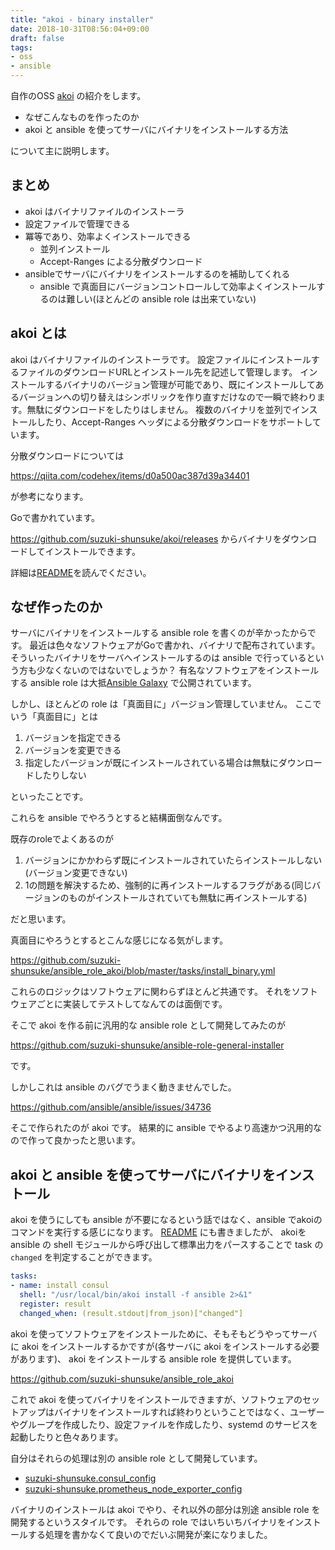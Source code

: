 ```yaml
---
title: "akoi - binary installer"
date: 2018-10-31T08:56:04+09:00
draft: false
tags:
- oss
- ansible
---
```


自作のOSS [akoi](https://github.com/suzuki-shunsuke/akoi) の紹介をします。

* なぜこんなものを作ったのか
* akoi と ansible を使ってサーバにバイナリをインストールする方法

について主に説明します。

## まとめ

* akoi はバイナリファイルのインストーラ
* 設定ファイルで管理できる
* 冪等であり、効率よくインストールできる
  * 並列インストール
  * Accept-Ranges による分散ダウンロード
* ansibleでサーバにバイナリをインストールするのを補助してくれる
  * ansible で真面目にバージョンコントロールして効率よくインストールするのは難しい(ほとんどの ansible role は出来ていない)

## akoi とは

akoi はバイナリファイルのインストーラです。
設定ファイルにインストールするファイルのダウンロードURLとインストール先を記述して管理します。
インストールするバイナリのバージョン管理が可能であり、既にインストールしてあるバージョンへの切り替えはシンボリックを作り直すだけなので一瞬で終わります。無駄にダウンロードをしたりはしません。
複数のバイナリを並列でインストールしたり、Accept-Ranges ヘッダによる分散ダウンロードをサポートしています。

分散ダウンロードについては

https://qiita.com/codehex/items/d0a500ac387d39a34401

が参考になります。

Goで書かれています。

https://github.com/suzuki-shunsuke/akoi/releases からバイナリをダウンロードしてインストールできます。

詳細は[README](https://github.com/suzuki-shunsuke/akoi)を読んでください。

## なぜ作ったのか

サーバにバイナリをインストールする ansible role を書くのが辛かったからです。
最近は色々なソフトウェアがGoで書かれ、バイナリで配布されています。
そういったバイナリをサーバへインストールするのは
ansible で行っているという方も少なくないのではないでしょうか？
有名なソフトウェアをインストールする ansible role は大抵[Ansible Galaxy](https://galaxy.ansible.com) で公開されています。

しかし、ほとんどの role は「真面目に」バージョン管理していません。
ここでいう「真面目に」とは

1. バージョンを指定できる
2. バージョンを変更できる
3. 指定したバージョンが既にインストールされている場合は無駄にダウンロードしたりしない

といったことです。

これらを ansible でやろうとすると結構面倒なんです。

既存のroleでよくあるのが

1. バージョンにかかわらず既にインストールされていたらインストールしない(バージョン変更できない)
2. 1の問題を解決するため、強制的に再インストールするフラグがある(同じバージョンのものがインストールされていても無駄に再インストールする)

だと思います。

真面目にやろうとするとこんな感じになる気がします。

https://github.com/suzuki-shunsuke/ansible_role_akoi/blob/master/tasks/install_binary.yml

これらのロジックはソフトウェアに関わらずほとんど共通です。
それをソフトウェアごとに実装してテストしてなんてのは面倒です。

そこで akoi を作る前に汎用的な ansible role として開発してみたのが

https://github.com/suzuki-shunsuke/ansible-role-general-installer

です。

しかしこれは ansible のバグでうまく動きませんでした。

https://github.com/ansible/ansible/issues/34736

そこで作られたのが akoi です。
結果的に ansible でやるより高速かつ汎用的なので作って良かったと思います。

## akoi と ansible を使ってサーバにバイナリをインストール

akoi を使うにしても ansible が不要になるという話ではなく、ansible でakoiのコマンドを実行する感じになります。
[README](https://github.com/suzuki-shunsuke/akoi#use-akoi-at-ansible) にも書きましたが、 akoiを ansible の shell モジュールから呼び出して標準出力をパースすることで task の `changed` を判定することができます。

```yaml
tasks:
- name: install consul
  shell: "/usr/local/bin/akoi install -f ansible 2>&1"
  register: result
  changed_when: (result.stdout|from_json)["changed"]
```

akoi を使ってソフトウェアをインストールために、そもそもどうやってサーバに akoi をインストールするかですが(各サーバに akoi をインストールする必要があります)、
akoi をインストールする ansible role を提供しています。

https://github.com/suzuki-shunsuke/ansible_role_akoi

これで akoi を使ってバイナリをインストールできますが、ソフトウェアのセットアップはバイナリをインストールすれば終わりということではなく、ユーザーやグループを作成したり、設定ファイルを作成したり、systemd のサービスを起動したりと色々あります。

自分はそれらの処理は別の ansible role として開発しています。

* [suzuki-shunsuke.consul_config](https://galaxy.ansible.com/suzuki-shunsuke/consul_config)
* [suzuki-shunsuke.prometheus_node_exporter_config](https://galaxy.ansible.com/suzuki-shunsuke/prometheus_node_exporter_config)

バイナリのインストールは akoi でやり、それ以外の部分は別途 ansible role を開発するというスタイルです。
それらの role ではいちいちバイナリをインストールする処理を書かなくて良いのでだいぶ開発が楽になりました。

